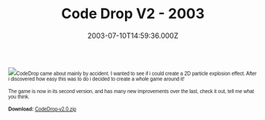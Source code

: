 ﻿---
coverImage: /images/fallback-post-header.png
date: "2003-07-10T14:59:36.000Z"
tags: []
title: Code Drop V2 - 2003
oldUrl: /darkbasic/code-drop-v2-2003
---

![](https://www.mikecann.blog/wp-content/uploads/Image/codedrop.gif)<font size="1" face="Verdana, Arial, Helvetica, sans-serif">CodeDrop came about mainly by accident. I wanted to see if i could create a 2D particle explosion effect. After i discovered how easy this was to do i decided to create a whole game around it!</font>

<font size="1" face="Verdana, Arial, Helvetica, sans-serif">The game is now in its second version, and has many new improvements over the last, check it out, tell me what you think.</font>

<font size="1" face="Verdana, Arial, Helvetica, sans-serif">**Download:** [CodeDrop-v2.0.zip](https://www.mikecann.blog/Files/CodeDrop-v2.0.zip)
</font>
